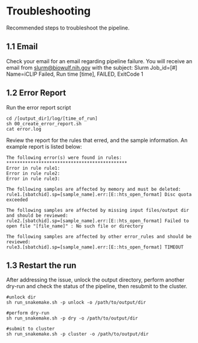 # Troubleshooting
Recommended steps to troubleshoot the pipeline.

## 1.1 Email
Check your email for an email regarding pipeline failure. You will receive an email from slurm@biowulf.nih.gov with the subject: Slurm Job_id=[#] Name=iCLIP Failed, Run time [time], FAILED, ExitCode 1

## 1.2 Error Report
Run the error report script
```
cd /[output_dir]/log/[time_of_run]
sh 00_create_error_report.sh
cat error.log
```

Review the report for the rules that erred, and the sample information. An example report is listed below:
```
The following error(s) were found in rules:
*********************************************
Error in rule rule1:
Error in rule rule2:
Error in rule rule3:

The following samples are affected by memory and must be deleted:
rule1.[sbatchid].sp=[sample_name].err:[E::hts_open_format] Disc quota exceeded

The following samples are affected by missing input files/output dir and should be reviewed:
rule2.[sbatchid].sp=[sample_name].err:[E::hts_open_format] Failed to open file "[file_name]" : No such file or directory

The following samples are affected by other error_rules and should be reviewed:
rule3.[sbatchid].sp=[sample_name].err:[E::hts_open_format] TIMEOUT
```

## 1.3 Restart the run
After addressing the issue, unlock the output directory, perform another dry-run and check the status of the pipeline, then resubmit to the cluster.
```
#unlock dir
sh run_snakemake.sh -p unlock -o /path/to/output/dir

#perform dry-run
sh run_snakemake.sh -p dry -o /path/to/output/dir

#submit to cluster
sh run_snakemake.sh -p cluster -o /path/to/output/dir
```